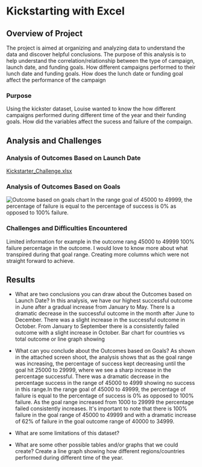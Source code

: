 # Kickstarting with Excel

## Overview of Project
The project is aimed at organizing and analyzing data to understand the data and discover helpful conclusions.
The purpose of this analysis is to help understand the correlation/relationship between the type of campaign, launch date, and funding goals.
How different campaigns performed to their lunch date and funding goals. How does the lunch date or funding goal affect the performance of the campaign
### Purpose
Using the kickster dataset, Louise wanted to know the how different campaigns performed during different time of the year and their funding goals. How did the variables affect the sucess and failure of the compaign.
## Analysis and Challenges

### Analysis of Outcomes Based on Launch Date
[Kickstarter_Challenge.xlsx](https://github.com/TONY-H83/kickstarter-analysis/files/10190449/Kickstarter_Challenge.xlsx)

### Analysis of Outcomes Based on Goals

![Outcome based on goals chart](https://user-images.githubusercontent.com/115379848/206328255-9c3735fa-4ec4-4074-beb2-dce17bb69bfa.png)
In the range goal of 45000 to 49999, the percentage of failure is equal to the percentage of success is 0% as opposed to 100% failure.
### Challenges and Difficulties Encountered
Limited information for example in the outcome rang 45000 to 49999 100% failure percentage in the outcome. I would love to know more about what transpired during that goal range.
Creating more columns which were not straight forward to achieve.
## Results

- What are two conclusions you can draw about the Outcomes based on Launch Date?
In this analysis, we have our highest successful outcome in June after a gradual increase from January to May. There Is a dramatic decrease in the successful outcome in the month after June to December. There was a slight increase in the successful outcome in October.
From January to September there is a consistently failed outcome with a slight increase in October.
Bar chart for countries vs  total outcome or line graph showing
- What can you conclude about the Outcomes based on Goals?
As shown in the attached screen shoot, the analysis shows that as the goal range was increasing, the percentage of success kept decreasing until the goal hit 25000 to 29999, where we see a sharp increase in the percentage successful. There was a dramatic decrease in the percentage success in the range of 45000 to 4999 showing no success in this range.In the range goal of 45000 to 49999, the percentage of failure is equal to the percentage of success is 0% as opposed to 100% failure.
As the goal range increased from 1000 to 29999 the percentage failed consistently increases. It's important to note that there is 100% failure in the goal range of 45000 to 49999 and with a dramatic increase of 62% of failure in the goal outcome range of 40000 to 34999.
- What are some limitations of this dataset?

- What are some other possible tables and/or graphs that we could create?
Create a line graph showing how different regions/countries performed during different time of the year.
